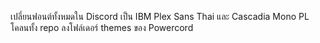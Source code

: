 เปลี่ยนฟอนต์ทั้งหมดใน Discord เป็น IBM Plex Sans Thai และ Cascadia Mono PL
โคลนทั้ง repo ลงโฟล์เดอร์ themes ของ Powercord